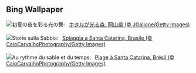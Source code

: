 ## Bing Wallpaper
![](https://www.bing.com/th?id=OHR.FireflySeason2025_JA-JP3057846302_UHD.jpg&w=1000)初夏の夜を彩る光の舞:&nbsp;&ensp;[ホタルが光る森, 岡山県 (© JGalione/Getty Images)](https://www.bing.com/th?id=OHR.FireflySeason2025_JA-JP3057846302_UHD.jpg)
<br><br/>
![](https://www.bing.com/th?id=OHR.WinterBegins_IT-IT6219104998_UHD.jpg&w=1000)Storie sulla Sabbia:&nbsp;&ensp;[Spiaggia a Santa Catarina, Brasile (© CaioCarvalhoPhotography/Getty Images)](https://www.bing.com/th?id=OHR.WinterBegins_IT-IT6219104998_UHD.jpg)
<br><br/>
![](https://www.bing.com/th?id=OHR.WinterBegins_FR-FR5821587665_UHD.jpg&w=1000)Au rythme du sable et du temps:&nbsp;&ensp;[Plage à Santa Catarina, Brésil (© CaioCarvalhoPhotography/Getty Images)](https://www.bing.com/th?id=OHR.WinterBegins_FR-FR5821587665_UHD.jpg)
<br><br/>
